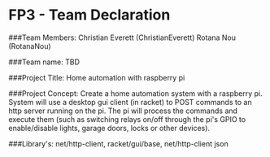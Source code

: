 # FP3 - Team Declaration

###Team Members: 
Christian Everett (ChristianEverett)
Rotana Nou (RotanaNou)

###Team name:
TBD

###Project Title: 
Home automation with raspberry pi

###Project Concept: 
Create a home automation system with a raspberry pi. System will use a desktop gui client (in racket) to POST commands to an http server running on the pi. The pi will process the commands and execute them (such as switching relays on/off through the pi's GPIO to enable/disable lights, garage doors, locks or other devices).

###Library's: 
net/http-client, racket/gui/base, net/http-client json
